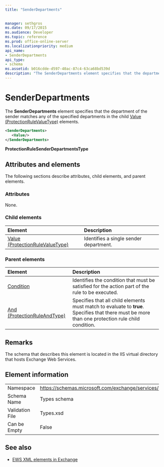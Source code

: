 ```yaml
---
title: "SenderDepartments"
 
 
manager: sethgros
ms.date: 09/17/2015
ms.audience: Developer
ms.topic: reference
ms.prod: office-online-server
ms.localizationpriority: medium
api_name:
- SenderDepartments
api_type:
- schema
ms.assetid: b016cdde-d597-40ac-87c4-63ca68bd539d
description: "The SenderDepartments element specifies that the department of the sender matches any of the specified departments in the child Value (ProtectionRuleValueType) elements."
---
```


# SenderDepartments

The **SenderDepartments** element specifies that the department of the sender matches any of the specified departments in the child [Value (ProtectionRuleValueType)](value-protectionrulevaluetype.md) elements. 
  
```XML
<SenderDepartments>
   <Value/>
</SenderDepartments>
```

 **ProtectionRuleSenderDepartmentsType**
## Attributes and elements

The following sections describe attributes, child elements, and parent elements.
  
### Attributes

None.
  
### Child elements

|**Element**|**Description**|
|:-----|:-----|
|[Value (ProtectionRuleValueType)](value-protectionrulevaluetype.md) <br/> |Identifies a single sender department.  <br/> |
   
### Parent elements

|**Element**|**Description**|
|:-----|:-----|
|[Condition](condition.md) <br/> |Identifies the condition that must be satisfied for the action part of the rule to be executed.  <br/> |
|[And (ProtectionRuleAndType)](and-protectionruleandtype.md) <br/> |Specifies that all child elements must match to evaluate to **true**. Specifies that there must be more than one protection rule child condition.  <br/> |
   
## Remarks

The schema that describes this element is located in the IIS virtual directory that hosts Exchange Web Services.
  
## Element information

|||
|:-----|:-----|
|Namespace  <br/> |https://schemas.microsoft.com/exchange/services/2006/types  <br/> |
|Schema Name  <br/> |Types schema  <br/> |
|Validation File  <br/> |Types.xsd  <br/> |
|Can be Empty  <br/> |False  <br/> |
   
## See also



- [EWS XML elements in Exchange](ews-xml-elements-in-exchange.md)


